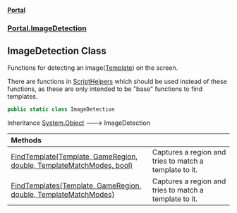 #### [Portal](index.md 'index')
### [Portal.ImageDetection](Portal.ImageDetection.md 'Portal.ImageDetection')

## ImageDetection Class

Functions for detecting an image([Template](Portal.ImageDetection.Template.md 'Portal.ImageDetection.Template')) on the screen.  
  
There are functions in [ScriptHelpers](Portal.Utility.ScriptHelpers.md 'Portal.Utility.ScriptHelpers') which should be used instead of these functions, as these are only intended to be "base" functions to find templates.

```csharp
public static class ImageDetection
```

Inheritance [System.Object](https://docs.microsoft.com/en-us/dotnet/api/System.Object 'System.Object') &#129106; ImageDetection

| Methods | |
| :--- | :--- |
| [FindTemplate(Template, GameRegion, double, TemplateMatchModes, bool)](Portal.ImageDetection.ImageDetection.FindTemplate(Portal.ImageDetection.Template,Portal.GameRegion,double,OpenCvSharp.TemplateMatchModes,bool).md 'Portal.ImageDetection.ImageDetection.FindTemplate(Portal.ImageDetection.Template, Portal.GameRegion, double, OpenCvSharp.TemplateMatchModes, bool)') | Captures a region and tries to match a template to it. |
| [FindTemplates(Template, GameRegion, double, TemplateMatchModes)](Portal.ImageDetection.ImageDetection.FindTemplates(Portal.ImageDetection.Template,Portal.GameRegion,double,OpenCvSharp.TemplateMatchModes).md 'Portal.ImageDetection.ImageDetection.FindTemplates(Portal.ImageDetection.Template, Portal.GameRegion, double, OpenCvSharp.TemplateMatchModes)') | Captures a region and tries to match a template to it. |
